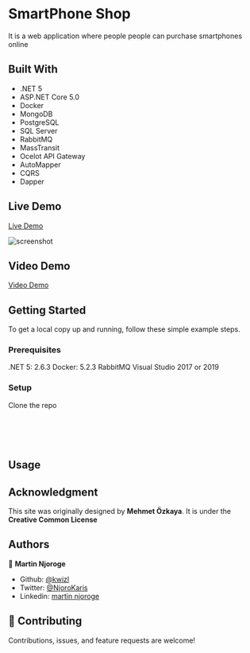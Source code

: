 # SmartPhone Shop
It is a web application where people people can purchase smartphones online

## Built With

- .NET 5
- ASP.NET Core 5.0
- Docker
- MongoDB
- PostgreSQL
- SQL Server
- RabbitMQ
- MassTransit
- Ocelot API Gateway
- AutoMapper
- CQRS
- Dapper

## Live Demo

[Live Demo]()

![screenshot]()

## Video Demo

[Video Demo]()

## Getting Started

To get a local copy up and running, follow these simple example steps.

### Prerequisites

.NET 5: 2.6.3
Docker: 5.2.3
RabbitMQ
Visual Studio 2017 or 2019 

### Setup

Clone the repo



```

```



```


```


```


```

## Usage




## Acknowledgment

This site was originally designed by **Mehmet Özkaya**. It is under the **Creative Common License**

## Authors

👤 **Martin Njoroge**

- Github: [@kwizl](https://github.com/kwizl)
- Twitter: [@NjoroKaris](https://twitter.com/NjoroKaris)
- Linkedin: [martin njoroge](https://www.linkedin.com/in/martinkariukinjoroge/)

## 🤝 Contributing

Contributions, issues, and feature requests are welcome!
